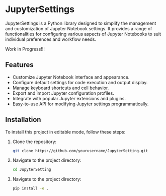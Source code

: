 # JupyterSettings

JupyterSettings is a Python library designed to simplify the management and customization of Jupyter Notebook settings. It provides a range of functionalities for configuring various aspects of Jupyter Notebooks to suit individual preferences and workflow needs.

Work in Progress!!!

## Features

- Customize Jupyter Notebook interface and appearance.
- Configure default settings for code execution and output display.
- Manage keyboard shortcuts and cell behavior.
- Export and import Jupyter configuration profiles.
- Integrate with popular Jupyter extensions and plugins.
- Easy-to-use API for modifying Jupyter settings programmatically.

## Installation

To install this project in editable mode, follow these steps:

1. Clone the repository:

   ```bash
   git clone https://github.com/yourusername/JupyterSetting.git
   ```

2. Navigate to the project directory:
    ```bash
    cd JupyterSetting
    ```

3. Navigate to the project directory:
    ```bash
    pip install -e .
    ```
